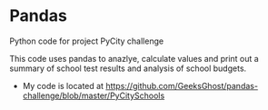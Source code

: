 # Pandas
Python code for project PyCity challenge

This code uses pandas to anazlye, calculate values and print out a summary of school test results and analysis of school budgets. 
* My code is located at https://github.com/GeeksGhost/pandas-challenge/blob/master/PyCitySchools
